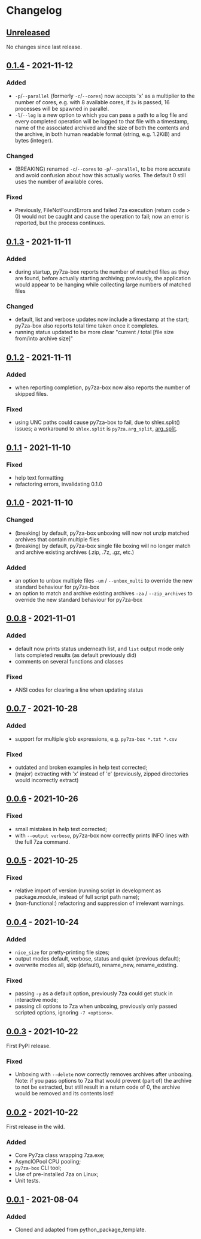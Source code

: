 # Changelog

## [Unreleased]

No changes since last release.

## [0.1.4] - 2021-11-12

### Added
  - `-p`/`--parallel` (formerly `-c`/`--cores`) now accepts '<n>x' as a multiplier to the number of cores, e.g. with 8 available cores, if `2x` is passed, 16 processes will be spawned in parallel.
  - `-l`/`--log` is a new option to which you can pass a path to a log file and every completed operation will be logged to that file with a timestamp, name of the associated archived and the size of both the contents and the archive, in both human readable format (string, e.g. 1.2KiB) and bytes (integer). 

### Changed
  - (BREAKING) renamed `-c`/`--cores` to `-p`/`--parallel`, to be more accurate and avoid confusion about how this actually works. The default 0 still uses the number of available cores.

### Fixed
  - Previously, FileNotFoundErrors and failed 7za execution (return code > 0) would not be caught and cause the operation to fail; now an error is reported, but the process continues. 

## [0.1.3] - 2021-11-11

### Added
  - during startup, py7za-box reports the number of matched files as they are found, before actually starting archiving; previously, the application would appear to be hanging while collecting large numbers of matched files

### Changed
  - default, list and verbose updates now include a timestamp at the start; py7za-box also reports total time taken once it completes.
  - running status updated to be more clear "current / total \[file size from/into archive size\]"

## [0.1.2] - 2021-11-11

### Added
  - when reporting completion, py7za-box now also reports the number of skipped files.

### Fixed
  - using UNC paths could cause py7za-box to fail, due to shlex.split() issues; a workaround to `shlex.split` is `py7za.arg_split`, [arg_split](py7za/_py7za.py).

## [0.1.1] - 2021-11-10

### Fixed
  - help text formatting
  - refactoring errors, invalidating 0.1.0

## [0.1.0] - 2021-11-10

### Changed
  - (breaking) by default, py7za-box unboxing will now not unzip matched archives that contain multiple files
  - (breaking) by default, py7za-box single file boxing will no longer match and archive existing archives (.zip, .7z, .gz, etc.)  

### Added
  - an option to unbox multiple files `-um` / `--unbox_multi` to override the new standard behaviour for py7za-box
  - an option to match and archive existing archives `-za` / `--zip_archives` to override the new standard behaviour for py7za-box

## [0.0.8] - 2021-11-01

### Added
  - default now prints status underneath list, and `list` output mode only lists completed results (as default previously did)
  - comments on several functions and classes

### Fixed
  - ANSI codes for clearing a line when updating status

## [0.0.7] - 2021-10-28

### Added
  - support for multiple glob expressions, e.g. `py7za-box *.txt *.csv`

### Fixed
  - outdated and broken examples in help text corrected;
  - (major) extracting with 'x' instead of 'e' (previously, zipped directories would incorrectly extract)

## [0.0.6] - 2021-10-26

### Fixed
  - small mistakes in help text corrected;
  - with `--output verbose`, py7za-box now correctly prints INFO lines with the full 7za command.

## [0.0.5] - 2021-10-25

### Fixed
  - relative import of version (running script in development as package.module, instead of full script path name);
  - (non-functional:) refactoring and suppression of irrelevant warnings.

## [0.0.4] - 2021-10-24

### Added
  - `nice_size` for pretty-printing file sizes;
  - output modes default, verbose, status and quiet (previous default);
  - overwrite modes all, skip (default), rename_new, rename_existing.

### Fixed
  - passing `-y` as a default option, previously 7za could get stuck in interactive mode;
  - passing cli options to 7za when unboxing, previously only passed scripted options, ignoring `-7 <options>`.

## [0.0.3] - 2021-10-22

First PyPI release.

### Fixed
  - Unboxing with `--delete` now correctly removes archives after unboxing.<br>Note: if you pass options to 7za that would prevent (part of) the archive to not be extracted, but still result in a return code of 0, the archive would be removed and its contents lost!

## [0.0.2] - 2021-10-22

First release in the wild.

### Added
  - Core Py7za class wrapping 7za.exe;
  - AsyncIOPool CPU pooling;
  - `py7za-box` CLI tool;
  - Use of pre-installed 7za on Linux;
  - Unit tests.

## [0.0.1] - 2021-08-04

### Added
  - Cloned and adapted from python_package_template.

[Unreleased]: /../../../
[0.1.4]: /../../../tags/0.1.4
[0.1.3]: /../../../tags/0.1.3
[0.1.2]: /../../../tags/0.1.2
[0.1.1]: /../../../tags/0.1.1
[0.1.0]: /../../../tags/0.1.0
[0.0.8]: /../../../tags/0.0.8
[0.0.7]: /../../../tags/0.0.7
[0.0.6]: /../../../tags/0.0.6
[0.0.5]: /../../../tags/0.0.5
[0.0.4]: /../../../tags/0.0.4
[0.0.3]: /../../../tags/0.0.3
[0.0.2]: /../../../tags/0.0.2
[0.0.1]: /../../../tags/0.0.1
